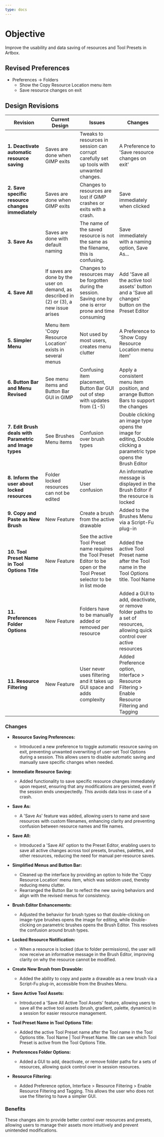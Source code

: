 ```yaml
---
type: docs
---
```


# Objective

Improve the usability and data saving of resources and Tool Presets in Artbox.

## Revised Preferences

- Preferences -> Folders
  - Show the Copy Resource Location menu item
  - Save resource changes on exit

## Design Revisions

| **Revision**  | **Current Design**  | **Issues**  | **Changes** |
|--------------------------------------------|---------------------------------------------------------------------------------------------|----------------------------------------------------------------------------------------------|-----------------------------------------------------------|
| **1. Deactivate automatic resource saving** | Saves are done when GIMP exits | Tweaks to resources in session can corrupt carefully set up tools with unwanted changes. | A Preference to 'Save resource changes on exit'
| **2. Save specific resource changes immediately**   | Saves are done when GIMP exits | Changes to resources are lost if GIMP crashes or exits with a crash.  | Save immediately when clicked |
| **3. Save As**   | Saves are done with default naming | The name of the saved resource is not the same as the filename, this is confusing.  | Save immediately with a naming option, Save As...|
| **4. Save All** | If saves are done by the user on demand, as described in (2) or (3), a new issue arises| Changes to resources may be forgotten during the session. Saving one by one is error prone and time consuming | Add 'Save all the active tool assets' button and a 'Save all changes' button on the Preset Editor  |
| **5. Simpler Menu** | Menu item 'Copy Resource Location' exists in several menus | Not used by most users, creates menu clutter |  A Preference to 'Show Copy Resource Location menu item'  |
| **6. Button Bar and Menu Revised** | See menu items and Button Bar GUI in GIMP | Confusing item placement, Button Bar GUI out of step with updates from (1-5) |  Apply a consistent menu item position, and arrange Button Bars to support the changes  |
| **7. Edit Brush deals with Parametric and Image types** | See Brushes Menu items | Confusion over brush types |  Double clicking an image type opens the image for editing, Double clicking a parametric type opens the Brush Editor |
| **8. Inform the user about locked resources** | Folder locked resources can not be edited | User confusion | An informative message is displayed in the Brush Editor if the resource is locked |
| **9. Copy and Paste as New Brush** | New Feature | Create a brush from the active drawable | Added to the Brushes Menu via a Script-Fu plug-in |
| **10. Tool Preset Name in Tool Options Title** | New Feature | See the active Tool Preset name requires the Tool Preset Editor to be open or the Tool Preset selector to be in list mode | Added the active Tool Preset name after the Tool name in the Tool Options title. Tool Name | Tool Preset Name |
| **11. Preferences Folder Options** | New Feature | Folders have to be manually added or removed per resource | Added a GUI to add, deactivate, or remove folder paths to a set of resources, allowing quick control over active resources |
| **11. Resource Filtering** | New Feature | User never uses filtering and it takes up GUI space and adds complexity | Added Preference option, Interface > Resource Filtering > Enable Resource Filtering and Tagging |

### Changes

- **Resource Saving Preferences:**
   - Introduced a new preference to toggle automatic resource saving on exit, preventing unwanted overwriting of user-set Tool Options during a session. This allows users to disable automatic saving and manually save specific changes when needed.

- **Immediate Resource Saving:**
   - Added functionality to save specific resource changes immediately upon request, ensuring that any modifications are persisted, even if the session ends unexpectedly. This avoids data loss in case of a crash.

- **Save As:**
   - A 'Save As' feature was added, allowing users to name and save resources with custom filenames, enhancing clarity and preventing confusion between resource names and file names.

- **Save All:**
   - Introduced a 'Save All' option to the Preset Editor, enabling users to save all active changes across tool presets, brushes, palettes, and other resources, reducing the need for manual per-resource saves.

- **Simplified Menus and Button Bar:**
   - Cleaned up the interface by providing an option to hide the 'Copy Resource Location' menu item, which was seldom used, thereby reducing menu clutter.
   - Rearranged the Button Bar to reflect the new saving behaviors and align with the revised menus for consistency.

- **Brush Editor Enhancements:**
   - Adjusted the behavior for brush types so that double-clicking on image-type brushes opens the image for editing, while double-clicking on parametric brushes opens the Brush Editor. This resolves the confusion around brush types.

- **Locked Resource Notification:**
   - When a resource is locked (due to folder permissions), the user will now receive an informative message in the Brush Editor, improving clarity on why the resource cannot be modified.

- **Create New Brush from Drawable:**
   - Added the ability to copy and paste a drawable as a new brush via a Script-Fu plug-in, accessible from the Brushes Menu.

- **Save Active Tool Assets:**
   - Introduced a 'Save All Active Tool Assets' feature, allowing users to save all the active tool assets (brush, gradient, palette, dynamics) in a session for easier resource management.

- **Tool Preset Name in Tool Options Title:**
   - Added the active Tool Preset name after the Tool name in the Tool Options title. Tool Name | Tool Preset Name.  We can see which Tool Preset is active from the Tool Options Title.

- **Preferences Folder Options:**
   - Added a GUI to add, deactivate, or remove folder paths for a sets of resources, allowing quick control over in session resources.

- **Resource Filtering:**
   - Added Preference option, Interface > Resource Filtering > Enable Resource Filtering and Tagging. This allows the user who does not use the filtering to have a simpler GUI.

### **Benefits**

These changes aim to provide better control over resources and presets, allowing users to manage their assets more intuitively and prevent unintended modifications.
